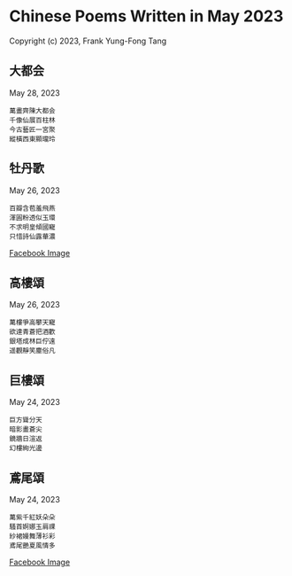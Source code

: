 # Chinese Poems Written in May 2023
Copyright (c) 2023, Frank Yung-Fong Tang


## 大都会
May 28, 2023 

```
萬畫齊陳大都会
千像仙展百柱林
今古藝匠一宮聚
縱橫西東顯瓏玲
```

## 牡丹歌
May 26, 2023 

```
百瓣含苞羞飛燕
渾圓粉透似玉環
不求明皇傾國寵
只惜詩仙露華濃
```
[Facebook Image](https://www.facebook.com/judy.y.huang/posts/pfbid02nkeRXAo8AWV4VV7Kx5usooZbHFdhBpVDKpYsrZaeut2SP66n3YroNN6k8qMtxiBel)
## 高樓頌
May 26, 2023 

```
萬樓爭高攀天寵
欲達青蒼把酒歡
銀塔成林巨佇遠
遥觀靜笑塵俗凡
```
## 巨樓頌
May 24, 2023 

```
巨方聳分天
暗影畫蒼尖
鏡牆日渲返
幻樓絢光邊
```
## 鳶尾頌
May 24, 2023 

```
萬紫千紅妖朵朵
騷首婀娜玉肩祼
紗裙嫚舞薄衫彩
鳶尾艷夏風情多
```
[Facebook Image](https://www.facebook.com/judy.y.huang/posts/pfbid02mk7Kmmu2Py6fwstTU7g8i68f5cRF1erih4DngEmHh1X87ykpw8NNwSpqbVsrLMSKl)

